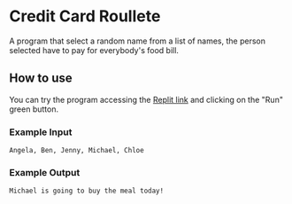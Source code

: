# Credit Card Roullete
A program that select a random name from a list of names, the person selected have to pay for everybody's food bill.

## How to use
You can try the program accessing the [Replit link](https://replit.com/@LukCnt/credit-card-roullete?v=1) and clicking on the "Run" green button.

### Example Input

```
Angela, Ben, Jenny, Michael, Chloe
```
### Example Output

```
Michael is going to buy the meal today!
```
